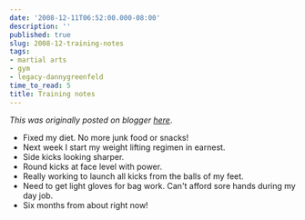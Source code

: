 ```yaml
---
date: '2008-12-11T06:52:00.000-08:00'
description: ''
published: true
slug: 2008-12-training-notes
tags:
- martial arts
- gym
- legacy-dannygreenfeld
time_to_read: 5
title: Training notes
---
```


*This was originally posted on blogger [here](https://dannygreenfeld.blogspot.com/2008/12/training-notes.html)*.

<ul><li>Fixed my diet. No more junk food or snacks!<br /></li><li>Next week I start my weight lifting regimen in earnest.</li><li>Side kicks looking sharper.</li><li>Round kicks at face level with power.</li><li>Really working to launch all kicks from the balls of my feet.</li><li>Need to get light gloves for bag work. Can't afford sore hands during my day job.</li><li>Six months from about right now!<br /></li></ul>
